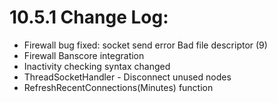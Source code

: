 # 10.5.1 Change Log:
- Firewall bug fixed: socket send error Bad file descriptor (9)
- Firewall Banscore integration
- Inactivity checking syntax changed
- ThreadSocketHandler - Disconnect unused nodes
- RefreshRecentConnections(Minutes) function
